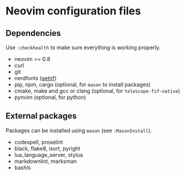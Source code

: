 # Neovim configuration files

## Dependencies

Use `:checkhealth` to make sure everything is working properly.

* neovim >= 0.8
* curl
* git
* nerdfonts ([getnf](https://github.com/ronniedroid/getnf))
* pip, npm, cargo (optional, for `mason` to install packages)
* cmake, make and gcc or clang (optional, for `telescope-fzf-native`)
* pynvim (optional, for python)

## External packages

Packages can be installed using `mason` (see `:MasonInstall`).

* codespell, proselint
* black, flake8, isort, pyright
* lua\_language\_server, stylua
* markdownlint, marksman
* bashls
